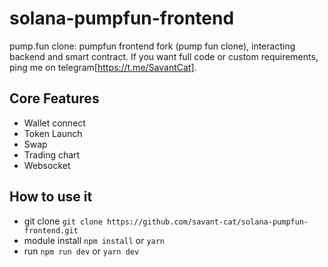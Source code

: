 # solana-pumpfun-frontend
pump.fun clone: pumpfun frontend fork (pump fun clone), interacting backend and smart contract. If you want full code or custom requirements, ping me on telegram[https://t.me/SavantCat].

## Core Features
- Wallet connect 
- Token Launch 
- Swap 
- Trading chart 
- Websocket

## How to use it
- git clone
`git clone https://github.com/savant-cat/solana-pumpfun-frontend.git`
- module install 
`npm install` or `yarn`
- run
`npm run dev` or `yarn dev` 

